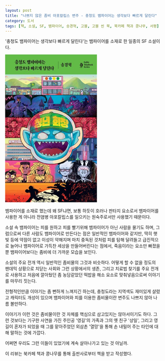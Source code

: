 ```yaml
---
layout: post
title: "나쁘지 않은 좀비 아포칼립스 변주 - 충청도 뱀파이어는 생각보다 빠르게 달린다"
category: 도서
tags: [책, 소설, SF, 뱀파이어, 송경혁, 고블, 고블 씬 북, 북카페 책과 콩나무, 서평]
---
```


'충청도 뱀파이어는 생각보다 빠르게 달린다'는
뱀파이어를 소재로 한 일종의 SF 소설이다.

![표지](/images/chungcheong-do-vampires-run-faster-than-expected-book-h480.jpg)

뱀파이어를 소재로 했는데 왜 SF냐면,
보통 하듯이 호러나 판타지 요소로서 뱀파이어를 사용한 게 아니라
전염병 아포칼립스를 일으키는 원숙주로서만 사용했기 때문이다.

소설 속 뱀파이어는 피를 원하고 피를 빨기위해 뱀파이어가 아닌 사람을 물기도 하며,
그럼으로써 다른 사람도 뱀파이어로 만든다는 점은 일반적인 뱀파이어와 같지만,
딱히 햇빛 등에 약점이 없고
이성이 약해지며
마치 중독된 것처럼 피를 탐해 달려들고
급진적으로 늘어나 뱀파이어로 가득찬 세상을 만들어버린다는 점에서,
죽음이라는 요소만 빠졌을 뿐 뱀파이어보다는 좀비에 더 가까운 모습을 보인다.

소설의 주요 전개 역시 일반적인 좀비물의 그것과 비슷하다.
어떻게 할 수 없을 정도의 팬데믹 상황으로 치닫는 사회와
그런 상황에서의 생존,
그리고 치료법 찾기를 주요 전개로 사용하고
처음에 깔아뒀던 좀 농담같았던 떡밥을 해소 요소로 맞춰넣음으로써 이야기를 마무리 짓는다.

전형적인만큼 이야기는 좀 뻔하게 느껴지긴 하는데,
충청도라는 지역색도 재미있게 살렸고
캐릭터도 개성이 있으며
뱀파이어와 피를 이용한 좀비물이란 변주도 나쁘지 않아 나름 볼만하다.

이야기가 이런 것은 좀비물이란 것 자체를 핵심으로 삼고있지는 않아서이기도 하다.
그런 것보다는
기구한 사연을 가진 주인공 '영길'의 가족과
그의 옛 친구 '상일',
그리고 영길이 혼자가 되었을 때 그를 맡아주었던 외삼촌 '열망'을 통해
손 내밀어 주는 타인에 대해 말하는 것에 가깝다.

어쩌면 우리도 그런 이들이 있었기에 계속 살아나가고 있는 것 아닐까.



<div class="im im-info">
이 리뷰는 북카페 책과 콩나무를 통해 출판사로부터 책을 받고 작성했다.
</div>
